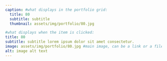 ```yaml
---
caption: #what displays in the portfolio grid:
  title: 80
  subtitle: subtitle
  thumbnail: assets/img/portfolio/80.jpg

#what displays when the item is clicked:
title: 80
subtitle: subtitle lorem ipsum dolor sit amet consectetur.
image: assets/img/portfolio/80.jpg #main image, can be a link or a file in assets/img/portfolio
alt: image alt text
---
```

